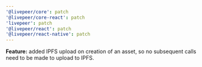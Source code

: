 ```yaml
---
'@livepeer/core': patch
'@livepeer/core-react': patch
'livepeer': patch
'@livepeer/react': patch
'@livepeer/react-native': patch
---
```


**Feature:** added IPFS upload on creation of an asset, so no subsequent calls need to be made to upload to IPFS.
